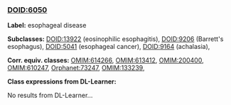 
### [DOID:6050](http://purl.obolibrary.org/obo/DOID_6050)
**Label:** esophageal disease

**Subclasses:** [DOID:13922](http://purl.obolibrary.org/obo/DOID_13922) (eosinophilic esophagitis), [DOID:9206](http://purl.obolibrary.org/obo/DOID_9206) (Barrett's esophagus), [DOID:5041](http://purl.obolibrary.org/obo/DOID_5041) (esophageal cancer), [DOID:9164](http://purl.obolibrary.org/obo/DOID_9164) (achalasia), 

**Corr. equiv. classes:** [OMIM:614266](http://purl.obolibrary.org/obo/OMIM_614266), [OMIM:613412](http://purl.obolibrary.org/obo/OMIM_613412), [OMIM:200400](http://purl.obolibrary.org/obo/OMIM_200400), [OMIM:610247](http://purl.obolibrary.org/obo/OMIM_610247), [Orphanet:73247](http://www.orpha.net/ORDO/Orphanet_73247), [OMIM:133239](http://purl.obolibrary.org/obo/OMIM_133239), 

**Class expressions from DL-Learner:**

No results from DL-Learner...



